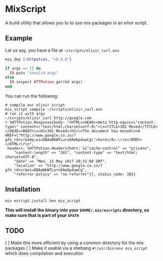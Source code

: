 # MixScript

A build utility that allows you to to use mix packages in an elixir script.

## Example

Let us say, you have a file at `~/scripts/elixir_curl.exs`

```elixir
mix_dep {:httpotion, ">0.0.0"}

if args == [] do
  IO.puts "invalid args"
else
  IO.inspect HTTPotion.get(hd args)
end
```

You can run the following:

```
# compile our elixir script
mix_script compile ~/scripts/elixir_curl.exs
# run it with args
~/scripts/elixir_curl http://google.com
> %HTTPotion.Response{body: "<HTML><HEAD><meta http-equiv=\"content-type\" content=\"text/html;charset=utf-8\">\n<TITLE>302 Moved</TITLE></HEAD><BODY>\n<H1>302 Moved</H1>\nThe document has moved\n<A HREF=\"http://www.google.co.in/?gfe_rd=cr&amp;ei=DBAaWbWTLurx8AeKp4uwCg\">here</A>.\r\n</BODY></HTML>\r\n",
 headers: %HTTPotion.Headers{hdrs: %{"cache-control" => "private",
    "content-length" => "261", "content-type" => "text/html; charset=UTF-8",
    "date" => "Mon, 15 May 2017 20:31:08 GMT",
    "location" => "http://www.google.co.in/?gfe_rd=cr&ei=DBAaWbWTLurx8AeKp4uwCg",
    "referrer-policy" => "no-referrer"}}, status_code: 302}
```

## Installation

```
mix escript.install hex mix_script
```

**This will install the binary into your `$HOME/.mix/escripts` directory, so make sure that is part of your `$PATH`**

## TODO
  [  ] Make this more efficient by using a common directory for the mix packages
  [  ] Make it usable via a shebang `#!/usr/bin/env mix_script` which does compilation and execution
